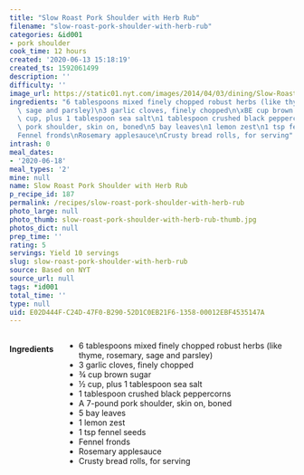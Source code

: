 ```yaml
---
title: "Slow Roast Pork Shoulder with Herb Rub"
filename: "slow-roast-pork-shoulder-with-herb-rub"
categories: &id001
- pork shoulder
cook_time: 12 hours
created: '2020-06-13 15:18:19'
created_ts: 1592061499
description: ''
difficulty: ''
image_url: https://static01.nyt.com/images/2014/04/03/dining/Slow-Roast-Pork-Shoulder/Slow-Roast-Pork-Shoulder-articleLarge.jpg
ingredients: "6 tablespoons mixed finely chopped robust herbs (like thyme, rosemary,\
  \ sage and parsley)\n3 garlic cloves, finely chopped\n\xBE cup brown sugar\n\xBD\
  \ cup, plus 1 tablespoon sea salt\n1 tablespoon crushed black peppercorns\nA 7-pound\
  \ pork shoulder, skin on, boned\n5 bay leaves\n1 lemon zest\n1 tsp fennel seeds\n\
  Fennel fronds\nRosemary applesauce\nCrusty bread rolls, for serving"
intrash: 0
meal_dates:
- '2020-06-18'
meal_types: '2'
mine: null
name: Slow Roast Pork Shoulder with Herb Rub
p_recipe_id: 187
permalink: /recipes/slow-roast-pork-shoulder-with-herb-rub
photo_large: null
photo_thumb: slow-roast-pork-shoulder-with-herb-rub-thumb.jpg
photos_dict: null
prep_time: ''
rating: 5
servings: Yield 10 servings
slug: slow-roast-pork-shoulder-with-herb-rub
source: Based on NYT
source_url: null
tags: *id001
total_time: ''
type: null
uid: E02D444F-C24D-47F0-B290-52D1C0EB21F6-1358-00012EBF4535147A
---
```

<div class="large-8 medium-7 columns" id="writeup">	</div><!-- #writeup -->
</div><!-- #row-one -->
<div class="row" id="row-two">	<div class="medium-4 small-5 columns" id="ingredients"><h4>Ingredients</h4><div class="box box-ingredients content"><ul>
<li>6 tablespoons mixed finely chopped robust herbs (like thyme, rosemary, sage and parsley)</li>
<li>3 garlic cloves, finely chopped</li>
<li>¾ cup brown sugar</li>
<li>½ cup, plus 1 tablespoon sea salt</li>
<li>1 tablespoon crushed black peppercorns</li>
<li>A 7-pound pork shoulder, skin on, boned</li>
<li>5 bay leaves</li>
<li>1 lemon zest</li>
<li>1 tsp fennel seeds</li>
<li>Fennel fronds</li>
<li>Rosemary applesauce</li>
<li>Crusty bread rolls, for serving</li>
</ul>
</div>	</div>	<div class="medium-6 small-7 columns" id="directions">	</div>